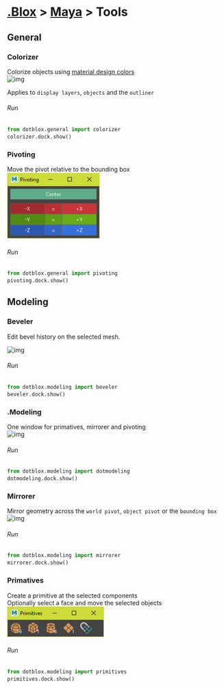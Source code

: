 
# [.Blox](../../README.md) > [Maya](./maya.md) > Tools

## General

### Colorizer
Colorize objects using [material design colors](https://material.io/design/color/the-color-system.html#tools-for-picking-colors)  
![img](./img/colorizer.png)  

Applies to `display layers`, `objects` and the `outliner`
###### Run
```python
from dotblox.general import colorizer
colorizer.dock.show()
```

### Pivoting
Move the pivot relative to the bounding box  
![img](./img/pivoting.png)

###### Run
```python
from dotblox.general import pivoting
pivoting.dock.show()
```

## Modeling

### Beveler
Edit bevel history on the selected mesh.  

![img](./img/beveler.png)

###### Run
```python
from dotblox.modeling import beveler
beveler.dock.show()
````

### .Modeling
One window for primatives, mirrorer and pivoting  
![img](./img/dotmodeling.png)

###### Run
```python
from dotblox.modeling import dotmodeling
dotmodeling.dock.show()
````

### Mirrorer 
Mirror geometry across the `world pivot`, `object pivot` or the `bounding box`  
![img](./img/mirror.png)

###### Run
```python
from dotblox.modeling import mirrorer
mirrorer.dock.show()
```

### Primatives
Create a primitive at the selected components  
Optionally select a face and move the selected objects  
![img](./img/primatives.png)

###### Run
```python
from dotblox.modeling import primitives
primitives.dock.show()
```